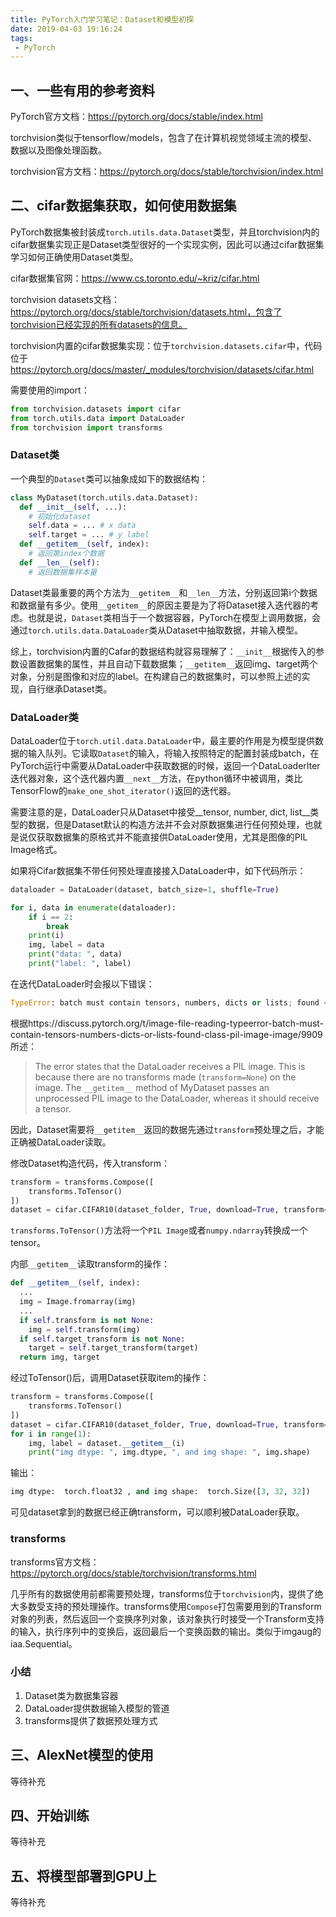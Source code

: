 ```yaml
---
title: PyTorch入门学习笔记：Dataset和模型初探
date: 2019-04-03 19:16:24
tags:
 - PyTorch
---
```


## 一、一些有用的参考资料

PyTorch官方文档：https://pytorch.org/docs/stable/index.html

torchvision类似于tensorflow/models，包含了在计算机视觉领域主流的模型、数据以及图像处理函数。

torchvision官方文档：https://pytorch.org/docs/stable/torchvision/index.html

<!-- more -->

## 二、cifar数据集获取，如何使用数据集

PyTorch数据集被封装成`torch.utils.data.Dataset`类型，并且torchvision内的cifar数据集实现正是Dataset类型很好的一个实现实例，因此可以通过cifar数据集学习如何正确使用Dataset类型。

cifar数据集官网：https://www.cs.toronto.edu/~kriz/cifar.html

torchvision datasets文档：https://pytorch.org/docs/stable/torchvision/datasets.html，包含了torchvision已经实现的所有datasets的信息。

torchvision内置的cifar数据集实现：位于`torchvision.datasets.cifar`中，代码位于 https://pytorch.org/docs/master/_modules/torchvision/datasets/cifar.html

需要使用的import：

```python
from torchvision.datasets import cifar
from torch.utils.data import DataLoader
from torchvision import transforms
```

### Dataset类

一个典型的`Dataset`类可以抽象成如下的数据结构：

```python
class MyDataset(torch.utils.data.Dataset):
  def __init__(self, ...):
    # 初始化dataset
    self.data = ... # x data
    self.target = ... # y label
  def __getitem__(self, index):
    # 返回第index个数据
  def __len__(self):
    # 返回数据集样本量
```

Dataset类最重要的两个方法为`__getitem__`和`__len__`方法，分别返回第i个数据和数据量有多少。使用`__getitem__`的原因主要是为了将Dataset接入迭代器的考虑。也就是说，`Dataset`类相当于一个数据容器，PyTorch在模型上调用数据，会通过`torch.utils.data.DataLoader`类从Dataset中抽取数据，并输入模型。

综上，torchvision内置的Cafar的数据结构就容易理解了：`__init__`根据传入的参数设置数据集的属性，并且自动下载数据集；`__getitem__`返回img、target两个对象，分别是图像和对应的label。在构建自己的数据集时，可以参照上述的实现，自行继承Dataset类。

### DataLoader类

DataLoader位于`torch.util.data.DataLoader`中，最主要的作用是为模型提供数据的输入队列。它读取`Dataset`的输入，将输入按照特定的配置封装成batch，在PyTorch运行中需要从DataLoader中获取数据的时候，返回一个DataLoaderIter迭代器对象，这个迭代器内置`__next__`方法，在python循环中被调用，类比TensorFlow的`make_one_shot_iterator()`返回的迭代器。

需要注意的是，DataLoader只从Dataset中接受__tensor, number, dict, list__类型的数据，但是Dataset默认的构造方法并不会对原数据集进行任何预处理，也就是说仅获取数据集的原格式并不能直接供DataLoader使用，尤其是图像的PIL Image格式。

如果将Cifar数据集不带任何预处理直接接入DataLoader中，如下代码所示：

```python
dataloader = DataLoader(dataset, batch_size=1, shuffle=True)

for i, data in enumerate(dataloader):
    if i == 2: 
        break
    print(i)
    img, label = data
    print("data: ", data)
    print("label: ", label)
```

在迭代DataLoader时会报以下错误：

```python
TypeError: batch must contain tensors, numbers, dicts or lists; found <class 'PIL.Image.Image'>
```

根据https://discuss.pytorch.org/t/image-file-reading-typeerror-batch-must-contain-tensors-numbers-dicts-or-lists-found-class-pil-image-image/9909 所述：

> The error states that the DataLoader receives a PIL image. This is because there are no transforms made (`transform=None`) on the image. The `__getitem__` method of MyDataset passes an unprocessed PIL image to the DataLoader, whereas it should receive a tensor.

因此，Dataset需要将`__getitem__`返回的数据先通过`transform`预处理之后，才能正确被DataLoader读取。

修改Dataset构造代码，传入transform：

```python
transform = transforms.Compose([
    transforms.ToTensor()
])
dataset = cifar.CIFAR10(dataset_folder, True, download=True, transform=transform)
```

`transforms.ToTensor()`方法将一个`PIL Image`或者`numpy.ndarray`转换成一个tensor。

内部`__getitem__`读取transform的操作：

```python
def __getitem__(self, index):
  ...
  img = Image.fromarray(img)
  ...
  if self.transform is not None:
    img = self.transform(img)
  if self.target_transform is not None:
    target = self.target_transform(target)
  return img, target
```

经过ToTensor()后，调用Dataset获取item的操作：

```python
transform = transforms.Compose([
    transforms.ToTensor()
])
dataset = cifar.CIFAR10(dataset_folder, True, download=True, transform=transform)
for i in range(1):
    img, label = dataset.__getitem__(i)
    print("img dtype: ", img.dtype, ", and img shape: ", img.shape)
```

输出：

```python
img dtype:  torch.float32 , and img shape:  torch.Size([3, 32, 32])
```

可见dataset拿到的数据已经正确transform，可以顺利被DataLoader获取。

### transforms

transforms官方文档：https://pytorch.org/docs/stable/torchvision/transforms.html

几乎所有的数据使用前都需要预处理，transforms位于`torchvision`内，提供了绝大多数受支持的预处理操作。transforms使用`Compose`打包需要用到的Transform对象的列表，然后返回一个变换序列对象，该对象执行时接受一个Transform支持的输入，执行序列中的变换后，返回最后一个变换函数的输出。类似于imgaug的iaa.Sequential。

### 小结

1. Dataset类为数据集容器
2. DataLoader提供数据输入模型的管道
3. transforms提供了数据预处理方式

## 三、AlexNet模型的使用

等待补充

## 四、开始训练

等待补充

## 五、将模型部署到GPU上

等待补充